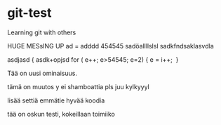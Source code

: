 ﻿# git-test
Learning git with others

HUGE MESsING UP
	ad = adddd 454545 
	sadöallllslsl
	sadkfndsaklasvdla

asdjasd {
	asdk+opjsd
	for ( e++; e>54545; e=2) {
		e = i++;
	 }

Tää on uusi ominaisuus.

tämä on muutos y
ei shamboattia pls
juu kylkyyyl

lisää settiä emmätie hyvää koodia

tää on oskun testi, kokeillaan toimiiko

